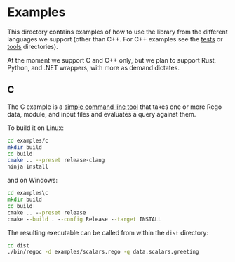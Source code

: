 # Examples

This directory contains examples of how to use the library from the different
languages we support (other than C++. For C++ examples see the
[tests](../tests) or [tools](../tools) directories).

At the moment we support C and C++ only, but we plan to support Rust, Python,
and .NET wrappers, with more as demand dictates.

## C
The C example is a [simple command line tool](c/main.c) that takes one or more
Rego data, module, and input files and evaluates a query against them.

To build it on Linux:
```bash
cd examples/c
mkdir build
cd build
cmake .. --preset release-clang
ninja install
```

and on Windows:

```cmd
cd examples\c
mkdir build
cd build
cmake .. --preset release
cmake --build . --config Release --target INSTALL
```

The resulting executable can be called from within the `dist` directory:

```bash
cd dist
./bin/regoc -d examples/scalars.rego -q data.scalars.greeting
```
